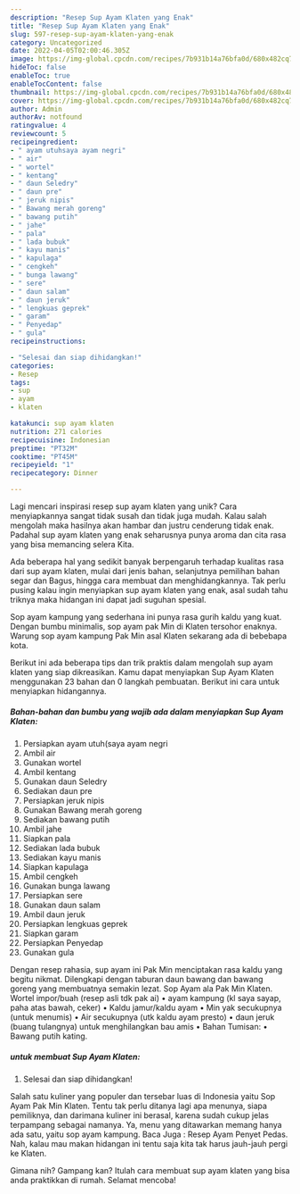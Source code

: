 ```yaml
---
description: "Resep Sup Ayam Klaten yang Enak"
title: "Resep Sup Ayam Klaten yang Enak"
slug: 597-resep-sup-ayam-klaten-yang-enak
category: Uncategorized
date: 2022-04-05T02:00:46.305Z
image: https://img-global.cpcdn.com/recipes/7b931b14a76bfa0d/680x482cq70/sup-ayam-klaten-foto-resep-utama.jpg
hideToc: false
enableToc: true
enableTocContent: false
thumbnail: https://img-global.cpcdn.com/recipes/7b931b14a76bfa0d/680x482cq70/sup-ayam-klaten-foto-resep-utama.jpg
cover: https://img-global.cpcdn.com/recipes/7b931b14a76bfa0d/680x482cq70/sup-ayam-klaten-foto-resep-utama.jpg
author: Admin
authorAv: notfound
ratingvalue: 4
reviewcount: 5
recipeingredient:
- " ayam utuhsaya ayam negri"
- " air"
- " wortel"
- " kentang"
- " daun Seledry"
- " daun pre"
- " jeruk nipis"
- " Bawang merah goreng"
- " bawang putih"
- " jahe"
- " pala"
- " lada bubuk"
- " kayu manis"
- " kapulaga"
- " cengkeh"
- " bunga lawang"
- " sere"
- " daun salam"
- " daun jeruk"
- " lengkuas geprek"
- " garam"
- " Penyedap"
- " gula"
recipeinstructions:

- "Selesai dan siap dihidangkan!"
categories:
- Resep
tags:
- sup
- ayam
- klaten

katakunci: sup ayam klaten 
nutrition: 271 calories
recipecuisine: Indonesian
preptime: "PT32M"
cooktime: "PT45M"
recipeyield: "1"
recipecategory: Dinner

---
```





Lagi mencari inspirasi resep sup ayam klaten yang unik? Cara menyiapkannya sangat tidak susah dan tidak juga mudah. Kalau salah mengolah maka hasilnya akan hambar dan justru cenderung tidak enak. Padahal sup ayam klaten yang enak seharusnya punya aroma dan cita rasa yang bisa memancing selera Kita.





Ada beberapa hal yang sedikit banyak berpengaruh terhadap kualitas rasa dari sup ayam klaten, mulai dari jenis bahan, selanjutnya pemilihan bahan segar dan Bagus, hingga cara membuat dan menghidangkannya. Tak perlu pusing kalau ingin menyiapkan sup ayam klaten yang enak,      asal sudah tahu triknya maka hidangan ini dapat jadi suguhan spesial.














Sop ayam kampung yang sederhana ini punya rasa gurih kaldu yang kuat. Dengan bumbu minimalis, sop ayam pak Min di Klaten tersohor enaknya. Warung sop ayam kampung Pak Min asal Klaten sekarang ada di bebebapa kota.






Berikut ini ada beberapa tips dan trik praktis dalam mengolah sup ayam klaten yang siap dikreasikan. Kamu dapat menyiapkan Sup Ayam Klaten menggunakan 23 bahan dan 0 langkah pembuatan. Berikut ini cara untuk menyiapkan hidangannya.

<!--inarticleads1-->

##### Bahan-bahan dan bumbu yang wajib ada dalam menyiapkan Sup Ayam Klaten:

1. Persiapkan  ayam utuh(saya ayam negri
1. Ambil  air
1. Gunakan  wortel
1. Ambil  kentang
1. Gunakan  daun Seledry
1. Sediakan  daun pre
1. Persiapkan  jeruk nipis
1. Gunakan  Bawang merah goreng
1. Sediakan  bawang putih
1. Ambil  jahe
1. Siapkan  pala
1. Sediakan  lada bubuk
1. Sediakan  kayu manis
1. Siapkan  kapulaga
1. Ambil  cengkeh
1. Gunakan  bunga lawang
1. Persiapkan  sere
1. Gunakan  daun salam
1. Ambil  daun jeruk
1. Persiapkan  lengkuas geprek
1. Siapkan  garam
1. Persiapkan  Penyedap
1. Gunakan  gula


Dengan resep rahasia, sup ayam ini Pak Min menciptakan rasa kaldu yang begitu nikmat. Dilengkapi dengan taburan daun bawang dan bawang goreng yang membuatnya semakin lezat. Sop Ayam ala Pak Min Klaten. Wortel impor/buah (resep asli tdk pak ai) • ayam kampung (kl saya sayap, paha atas bawah, ceker) • Kaldu jamur/kaldu ayam • Min yak secukupnya (untuk menumis) • Air secukupnya (utk kaldu ayam presto) • daun jeruk (buang tulangnya) untuk menghilangkan bau amis • Bahan Tumisan: • Bawang putih kating. 

<!--inarticleads2-->

#####  untuk membuat Sup Ayam Klaten:


1. Selesai dan siap dihidangkan!

Salah satu kuliner yang populer dan tersebar luas di Indonesia yaitu Sop Ayam Pak Min Klaten. Tentu tak perlu ditanya lagi apa menunya, siapa pemiliknya, dan darimana kuliner ini berasal, karena sudah cukup jelas terpampang sebagai namanya. Ya, menu yang ditawarkan memang hanya ada satu, yaitu sop ayam kampung. Baca Juga : Resep Ayam Penyet Pedas. Nah, kalau mau makan hidangan ini tentu saja kita tak harus jauh-jauh pergi ke Klaten. 

Gimana nih? Gampang kan? Itulah cara membuat sup ayam klaten yang bisa anda praktikkan di rumah. Selamat mencoba!
